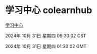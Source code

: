# 学习中心 colearnhub
[学习中心](http://219.139.197.74:56308/colearnhub/)

2024年 10月 31日 星期四 09:30:02 CST

2024年 10月 31日 星期四 01:30:02 GMT
